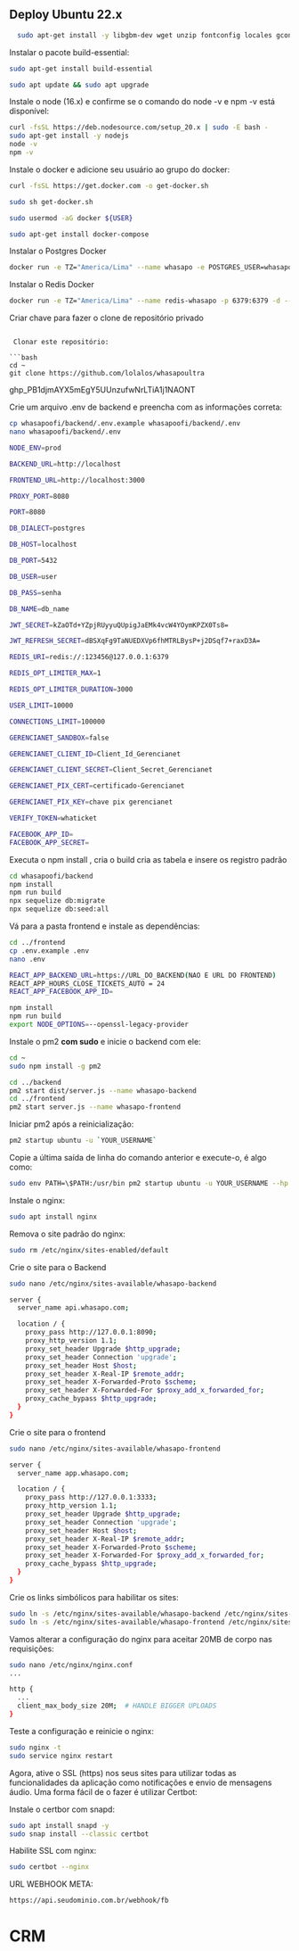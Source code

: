 ## Deploy Ubuntu 22.x


```bash
  sudo apt-get install -y libgbm-dev wget unzip fontconfig locales gconf-service libasound2 libatk1.0-0 libc6 libcairo2 libcups2 libdbus-1-3 libexpat1 libfontconfig1 libgcc1 libgconf-2-4 libgdk-pixbuf2.0-0 libglib2.0-0 libgtk-3-0 libnspr4 libpango-1.0-0 libpangocairo-1.0-0 libstdc++6 libx11-6 libx11-xcb1 libxcb1 libxcomposite1 libxcursor1 libxdamage1 libxext6 libxfixes3 libxi6 libxrandr2 libxrender1 libxss1 libxtst6 ca-certificates fonts-liberation libappindicator1 libnss3 lsb-release xdg-utils git
```

Instalar o pacote  build-essential:

```bash
sudo apt-get install build-essential
```

```bash
sudo apt update && sudo apt upgrade
```

Instale o node (16.x) e confirme se o comando do node -v e npm -v está disponível:

```bash
curl -fsSL https://deb.nodesource.com/setup_20.x | sudo -E bash -
sudo apt-get install -y nodejs
node -v
npm -v
```


Instale o docker e adicione seu usuário ao grupo do docker:

```bash
curl -fsSL https://get.docker.com -o get-docker.sh

sudo sh get-docker.sh

sudo usermod -aG docker ${USER}

sudo apt-get install docker-compose
```

Instalar o Postgres Docker 

```bash
docker run -e TZ="America/Lima" --name whasapo -e POSTGRES_USER=whasapo -e POSTGRES_PASSWORD=whasapo -p 5432:5432 -d --restart=always -v /data:/var/lib/postgresql/data -d postgres
```

Instalar o Redis Docker 

```bash
docker run -e TZ="America/Lima" --name redis-whasapo -p 6379:6379 -d --restart=always redis:latest redis-server --appendonly yes --requirepass "whasapo0060"
```

 Criar chave para fazer o clone de repositório privado


```

 Clonar este repositório:

```bash
cd ~
git clone https://github.com/lolalos/whasapoultra
```
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

Crie um arquivo .env de backend e preencha com as informações correta:

```bash
cp whasapoofi/backend/.env.example whasapoofi/backend/.env
nano whasapoofi/backend/.env
```

```bash
NODE_ENV=prod

BACKEND_URL=http://localhost

FRONTEND_URL=http://localhost:3000

PROXY_PORT=8080

PORT=8080

DB_DIALECT=postgres

DB_HOST=localhost

DB_PORT=5432

DB_USER=user

DB_PASS=senha

DB_NAME=db_name

JWT_SECRET=kZaOTd+YZpjRUyyuQUpigJaEMk4vcW4YOymKPZX0Ts8=

JWT_REFRESH_SECRET=dBSXqFg9TaNUEDXVp6fhMTRLBysP+j2DSqf7+raxD3A=

REDIS_URI=redis://:123456@127.0.0.1:6379

REDIS_OPT_LIMITER_MAX=1

REDIS_OPT_LIMITER_DURATION=3000

USER_LIMIT=10000

CONNECTIONS_LIMIT=100000

GERENCIANET_SANDBOX=false

GERENCIANET_CLIENT_ID=Client_Id_Gerencianet

GERENCIANET_CLIENT_SECRET=Client_Secret_Gerencianet

GERENCIANET_PIX_CERT=certificado-Gerencianet

GERENCIANET_PIX_KEY=chave pix gerencianet

VERIFY_TOKEN=whaticket

FACEBOOK_APP_ID=
FACEBOOK_APP_SECRET=

```

Executa o npm install , cria o build cria as tabela e insere os registro padrão

```bash
cd whasapoofi/backend
npm install
npm run build
npx sequelize db:migrate
npx sequelize db:seed:all
```

Vá para a pasta frontend e instale as dependências:

```bash
cd ../frontend
cp .env.example .env
nano .env
```

```bash
REACT_APP_BACKEND_URL=https://URL_DO_BACKEND(NAO E URL DO FRONTEND)
REACT_APP_HOURS_CLOSE_TICKETS_AUTO = 24
REACT_APP_FACEBOOK_APP_ID=
```

```bash
npm install 
npm run build
export NODE_OPTIONS=--openssl-legacy-provider
```

Instale o pm2 **com sudo** e inicie o backend com ele:

```bash
cd ~
sudo npm install -g pm2

cd ../backend
pm2 start dist/server.js --name whasapo-backend
cd ../frontend
pm2 start server.js --name whasapo-frontend

```

Iniciar pm2 após a reinicialização:

```bash
pm2 startup ubuntu -u `YOUR_USERNAME`
```

Copie a última saída de linha do comando anterior e execute-o, é algo como:

```bash
sudo env PATH=\$PATH:/usr/bin pm2 startup ubuntu -u YOUR_USERNAME --hp /home/YOUR_USERNAM
```

Instale o nginx:

```bash
sudo apt install nginx
```

Remova o site padrão do nginx:

```bash
sudo rm /etc/nginx/sites-enabled/default
```

Crie o site para o Backend
```bash
sudo nano /etc/nginx/sites-available/whasapo-backend
```

```bash
server {
  server_name api.whasapo.com;

  location / {
    proxy_pass http://127.0.0.1:8090;
    proxy_http_version 1.1;
    proxy_set_header Upgrade $http_upgrade;
    proxy_set_header Connection 'upgrade';
    proxy_set_header Host $host;
    proxy_set_header X-Real-IP $remote_addr;
    proxy_set_header X-Forwarded-Proto $scheme;
    proxy_set_header X-Forwarded-For $proxy_add_x_forwarded_for;
    proxy_cache_bypass $http_upgrade;
  }
}
```

Crie o site para o frontend

```bash
sudo nano /etc/nginx/sites-available/whasapo-frontend
```

```bash
server {
  server_name app.whasapo.com;

  location / {
    proxy_pass http://127.0.0.1:3333;
    proxy_http_version 1.1;
    proxy_set_header Upgrade $http_upgrade;
    proxy_set_header Connection 'upgrade';
    proxy_set_header Host $host;
    proxy_set_header X-Real-IP $remote_addr;
    proxy_set_header X-Forwarded-Proto $scheme;
    proxy_set_header X-Forwarded-For $proxy_add_x_forwarded_for;
    proxy_cache_bypass $http_upgrade;
  }
}
```

Crie os links simbólicos para habilitar os sites:

```bash
sudo ln -s /etc/nginx/sites-available/whasapo-backend /etc/nginx/sites-enabled
sudo ln -s /etc/nginx/sites-available/whasapo-frontend /etc/nginx/sites-enabled
```

Vamos alterar a configuração do nginx para aceitar 20MB de corpo nas requisições:

```bash
sudo nano /etc/nginx/nginx.conf
...

http {
  ...
  client_max_body_size 20M;  # HANDLE BIGGER UPLOADS
}

```

Teste a configuração e reinicie o nginx:

```bash
sudo nginx -t
sudo service nginx restart
```

Agora, ative o SSL (https) nos seus sites para utilizar todas as funcionalidades da aplicação como notificações e envio de mensagens áudio. Uma forma fácil de o fazer é utilizar Certbot:

Instale o certbor com snapd:

```bash
sudo apt install snapd -y
sudo snap install --classic certbot
```

Habilite SSL com nginx:

```bash
sudo certbot --nginx
```


URL WEBHOOK META:

```bash
https://api.seudominio.com.br/webhook/fb
```
# CRM
